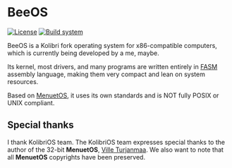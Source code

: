 # BeeOS

[![License](https://img.shields.io/badge/License-GPL%202.0-green)](./COPYING.TXT)
[![Build system](https://git.kolibrios.org/KolibriOS/kolibrios/actions/workflows/build.yaml/badge.svg)](https://git.kolibrios.org/KolibriOS/kolibrios/actions)

BeeOS is a Kolibri fork operating system for x86-compatible computers, which is currently being developed by a me, maybe.

Its kernel, most drivers, and many programs are written entirely in [FASM](https://flatassembler.net/) assembly language, making them very compact and lean on system resources.

Based on [MenuetOS](https://www.menuetos.net/), it uses its own standards and is NOT fully POSIX or UNIX compliant.

## Special thanks
I thank KolibriOS team.
The KolibriOS team expresses special thanks to the author of the 32-bit **MenuetOS**, [Ville Turjanmaa](https://www.menuetos.net/contact.htm). We also want to note that all **MenuetOS** copyrights have been preserved.
